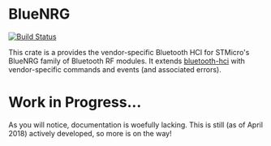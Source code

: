 # BlueNRG

[![Build
Status](https://travis-ci.org/danielgallagher0/bluenrg.svg?branch=master)](https://travis-ci.org/danielgallagher0/bluenrg)

This crate is a provides the vendor-specific Bluetooth HCI for STMicro's BlueNRG
family of Bluetooth RF modules. It extends
[bluetooth-hci](https://github.com/danielgallagher0/bluetooth-hci) with
vendor-specific commands and events (and associated errors).

# Work in Progress...

As you will notice, documentation is woefully lacking. This is still (as of
April 2018) actively developed, so more is on the way!
